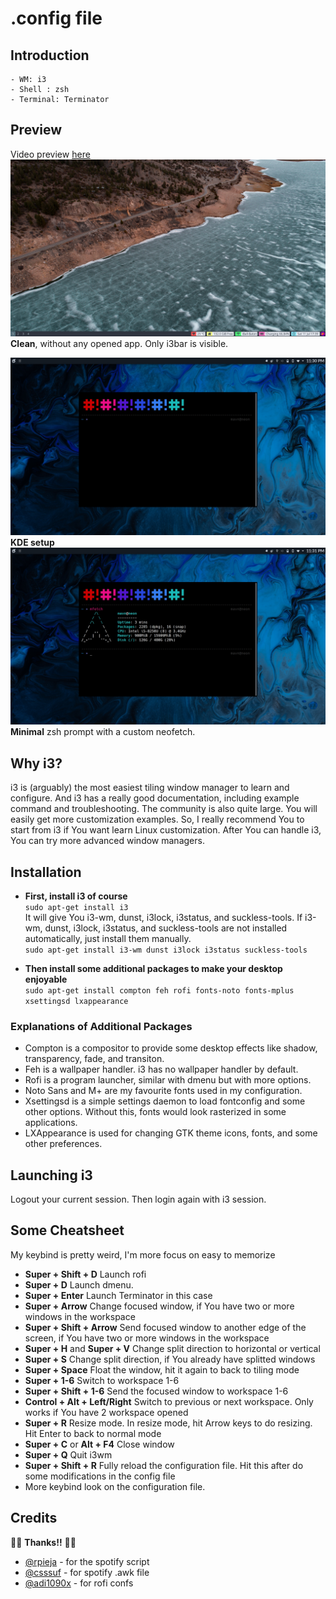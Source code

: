 # .config file

## Introduction

```
- WM: i3
- Shell : zsh
- Terminal: Terminator
```

## Preview

Video preview [here](http://www.youtube.com/watch?v=BG7YUK5gCMw)
![Desktop](https://github.com/manavendrasen/dotfiles/blob/master/images/Preview_Desktop.png)
**Clean**, without any opened app. Only i3bar is visible.

![KDE](https://github.com/manavendrasen/dotfiles/blob/master/images/Preview_KDE.jpeg)
**KDE setup**
![Zsh](https://github.com/manavendrasen/dotfiles/blob/master/images/Preview_ZSH.jpeg)
**Minimal** zsh prompt with a custom neofetch.

## Why i3?

i3 is (arguably) the most easiest tiling window manager to learn and configure. And i3 has a really good documentation, including example command and troubleshooting. The community is also quite large. You will easily get more customization examples. So, I really recommend You to start from i3 if You want learn Linux customization. After You can handle i3, You can try more advanced window managers.

## Installation

- **First, install i3 of course** <br />
  `sudo apt-get install i3` <br />
  It will give You i3-wm, dunst, i3lock, i3status, and suckless-tools.
  If i3-wm, dunst, i3lock, i3status, and suckless-tools are not installed automatically, just install them manually. <br />
  `sudo apt-get install i3-wm dunst i3lock i3status suckless-tools` <br />

- **Then install some additional packages to make your desktop enjoyable** <br />
  `sudo apt-get install compton feh rofi fonts-noto fonts-mplus xsettingsd lxappearance`

### Explanations of Additional Packages

- Compton is a compositor to provide some desktop effects like shadow, transparency, fade, and transiton.
- Feh is a wallpaper handler. i3 has no wallpaper handler by default.
- Rofi is a program launcher, similar with dmenu but with more options.
- Noto Sans and M+ are my favourite fonts used in my configuration.
- Xsettingsd is a simple settings daemon to load fontconfig and some other options. Without this, fonts would look rasterized in some applications.
- LXAppearance is used for changing GTK theme icons, fonts, and some other preferences.

## Launching i3

Logout your current session. Then login again with i3 session. <br />

## Some Cheatsheet

My keybind is pretty weird, I'm more focus on easy to memorize <br />

- **Super + Shift + D** Launch rofi
- **Super + D** Launch dmenu.
- **Super + Enter** Launch Terminator in this case
- **Super + Arrow** Change focused window, if You have two or more windows in the workspace
- **Super + Shift + Arrow** Send focused window to another edge of the screen, if You have two or more windows in the workspace
- **Super + H** and **Super + V** Change split direction to horizontal or vertical
- **Super + S** Change split direction, if You already have splitted windows
- **Super + Space** Float the window, hit it again to back to tiling mode
- **Super + 1-6** Switch to workspace 1-6
- **Super + Shift + 1-6** Send the focused window to workspace 1-6
- **Control + Alt + Left/Right** Switch to previous or next workspace. Only works if You have 2 workspace opened
- **Super + R** Resize mode. In resize mode, hit Arrow keys to do resizing. Hit Enter to back to normal mode
- **Super + C** or **Alt + F4** Close window
- **Super + Q** Quit i3wm
- **Super + Shift + R** Fully reload the configuration file. Hit this after do some modifications in the config file
- More keybind look on the configuration file.

## Credits

🤗😊 **Thanks!!** 🤗😊

- [@rpieja](https://github.com/rpieja) - for the spotify script
- [@csssuf](https://gist.github.com/csssuf) - for spotify .awk file
- [@adi1090x](https://github.com/adi1090x/rofi) - for rofi confs
